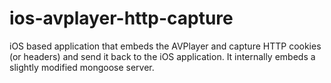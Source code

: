 ios-avplayer-http-capture
=========================

iOS based application that embeds the AVPlayer and capture HTTP cookies (or headers) and send it back to the iOS application.  It internally embeds a slightly modified mongoose server.
